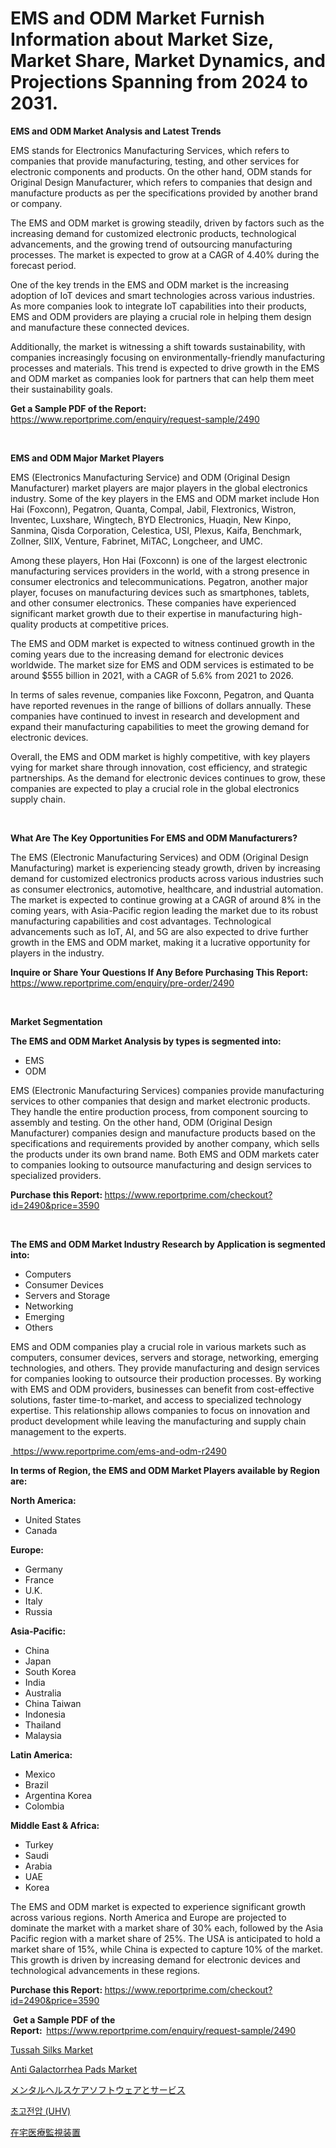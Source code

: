 <p><h1>EMS and ODM Market Furnish Information about Market Size, Market Share, Market Dynamics, and Projections Spanning from 2024 to 2031.</h1></p><p><strong>EMS and ODM Market Analysis and Latest Trends</strong></p>
<p><p>EMS stands for Electronics Manufacturing Services, which refers to companies that provide manufacturing, testing, and other services for electronic components and products. On the other hand, ODM stands for Original Design Manufacturer, which refers to companies that design and manufacture products as per the specifications provided by another brand or company.</p><p>The EMS and ODM market is growing steadily, driven by factors such as the increasing demand for customized electronic products, technological advancements, and the growing trend of outsourcing manufacturing processes. The market is expected to grow at a CAGR of 4.40% during the forecast period.</p><p>One of the key trends in the EMS and ODM market is the increasing adoption of IoT devices and smart technologies across various industries. As more companies look to integrate IoT capabilities into their products, EMS and ODM providers are playing a crucial role in helping them design and manufacture these connected devices.</p><p>Additionally, the market is witnessing a shift towards sustainability, with companies increasingly focusing on environmentally-friendly manufacturing processes and materials. This trend is expected to drive growth in the EMS and ODM market as companies look for partners that can help them meet their sustainability goals.</p></p>
<p><strong>Get a Sample PDF of the Report:&nbsp;</strong> <a href="https://www.reportprime.com/enquiry/request-sample/2490">https://www.reportprime.com/enquiry/request-sample/2490</a></p>
<p>&nbsp;</p>
<p><strong>EMS and ODM Major Market Players</strong></p>
<p><p>EMS (Electronics Manufacturing Service) and ODM (Original Design Manufacturer) market players are major players in the global electronics industry. Some of the key players in the EMS and ODM market include Hon Hai (Foxconn), Pegatron, Quanta, Compal, Jabil, Flextronics, Wistron, Inventec, Luxshare, Wingtech, BYD Electronics, Huaqin, New Kinpo, Sanmina, Qisda Corporation, Celestica, USI, Plexus, Kaifa, Benchmark, Zollner, SIIX, Venture, Fabrinet, MiTAC, Longcheer, and UMC.</p><p>Among these players, Hon Hai (Foxconn) is one of the largest electronic manufacturing services providers in the world, with a strong presence in consumer electronics and telecommunications. Pegatron, another major player, focuses on manufacturing devices such as smartphones, tablets, and other consumer electronics. These companies have experienced significant market growth due to their expertise in manufacturing high-quality products at competitive prices.</p><p>The EMS and ODM market is expected to witness continued growth in the coming years due to the increasing demand for electronic devices worldwide. The market size for EMS and ODM services is estimated to be around $555 billion in 2021, with a CAGR of 5.6% from 2021 to 2026.</p><p>In terms of sales revenue, companies like Foxconn, Pegatron, and Quanta have reported revenues in the range of billions of dollars annually. These companies have continued to invest in research and development and expand their manufacturing capabilities to meet the growing demand for electronic devices.</p><p>Overall, the EMS and ODM market is highly competitive, with key players vying for market share through innovation, cost efficiency, and strategic partnerships. As the demand for electronic devices continues to grow, these companies are expected to play a crucial role in the global electronics supply chain.</p></p>
<p>&nbsp;</p>
<p><strong>What Are The Key Opportunities For EMS and ODM Manufacturers?</strong></p>
<p><p>The EMS (Electronic Manufacturing Services) and ODM (Original Design Manufacturing) market is experiencing steady growth, driven by increasing demand for customized electronics products across various industries such as consumer electronics, automotive, healthcare, and industrial automation. The market is expected to continue growing at a CAGR of around 8% in the coming years, with Asia-Pacific region leading the market due to its robust manufacturing capabilities and cost advantages. Technological advancements such as IoT, AI, and 5G are also expected to drive further growth in the EMS and ODM market, making it a lucrative opportunity for players in the industry.</p></p>
<p><strong>Inquire or Share Your Questions If Any Before Purchasing This Report:</strong> <a href="https://www.reportprime.com/enquiry/pre-order/2490">https://www.reportprime.com/enquiry/pre-order/2490</a></p>
<p>&nbsp;</p>
<p><strong>Market Segmentation</strong></p>
<p><strong>The EMS and ODM Market Analysis by types is segmented into:</strong></p>
<p><ul><li>EMS</li><li>ODM</li></ul></p>
<p><p>EMS (Electronic Manufacturing Services) companies provide manufacturing services to other companies that design and market electronic products. They handle the entire production process, from component sourcing to assembly and testing. On the other hand, ODM (Original Design Manufacturer) companies design and manufacture products based on the specifications and requirements provided by another company, which sells the products under its own brand name. Both EMS and ODM markets cater to companies looking to outsource manufacturing and design services to specialized providers.</p></p>
<p><strong>Purchase this Report:&nbsp;</strong><a href="https://www.reportprime.com/checkout?id=2490&price=3590">https://www.reportprime.com/checkout?id=2490&price=3590</a></p>
<p>&nbsp;</p>
<p><strong>The EMS and ODM Market Industry Research by Application is segmented into:</strong></p>
<p><ul><li>Computers</li><li>Consumer Devices</li><li>Servers and Storage</li><li>Networking</li><li>Emerging</li><li>Others</li></ul></p>
<p><p>EMS and ODM companies play a crucial role in various markets such as computers, consumer devices, servers and storage, networking, emerging technologies, and others. They provide manufacturing and design services for companies looking to outsource their production processes. By working with EMS and ODM providers, businesses can benefit from cost-effective solutions, faster time-to-market, and access to specialized technology expertise. This relationship allows companies to focus on innovation and product development while leaving the manufacturing and supply chain management to the experts.</p></p>
<p><a href="https://www.reportprime.com/ems-and-odm-r2490">&nbsp;https://www.reportprime.com/ems-and-odm-r2490</a></p>
<p><strong>In terms of Region, the EMS and ODM Market Players available by Region are:</strong></p>
<p>
    <p> <strong> North America: </strong>
        <ul>
            <li>United States</li>
            <li>Canada</li>
        </ul>
        </p> 
    <p> <strong> Europe: </strong>
        <ul>
            <li>Germany</li>
            <li>France</li>
            <li>U.K.</li>
            <li>Italy</li>
            <li>Russia</li>
        </ul>
        </p> 
    <p> <strong> Asia-Pacific: </strong>
        <ul>
            <li>China</li>
            <li>Japan</li>
            <li>South Korea</li>
            <li>India</li>
            <li>Australia</li>
            <li>China Taiwan</li>
            <li>Indonesia</li>
            <li>Thailand</li>
            <li>Malaysia</li>
        </ul>
        </p> 
    <p> <strong> Latin America: </strong>
        <ul>
            <li>Mexico</li>
            <li>Brazil</li>
            <li>Argentina Korea</li>
            <li>Colombia</li>
        </ul>
        </p> 
    <p> <strong> Middle East & Africa: </strong>
        <ul>
            <li>Turkey</li>
            <li>Saudi</li>
            <li>Arabia</li>
            <li>UAE</li>
            <li>Korea</li>
        </ul>
    </p>
    </p>
<p><p>The EMS and ODM market is expected to experience significant growth across various regions. North America and Europe are projected to dominate the market with a market share of 30% each, followed by the Asia Pacific region with a market share of 25%. The USA is anticipated to hold a market share of 15%, while China is expected to capture 10% of the market. This growth is driven by increasing demand for electronic devices and technological advancements in these regions.</p></p>
<p><strong>Purchase this Report: </strong><a href="https://www.reportprime.com/checkout?id=2490&price=3590">https://www.reportprime.com/checkout?id=2490&price=3590</a></p>
<p>&nbsp;<strong>Get a Sample PDF of the Report:&nbsp;&nbsp;</strong><a href="https://www.reportprime.com/enquiry/request-sample/2490">https://www.reportprime.com/enquiry/request-sample/2490</a></p>
<p><strong></strong></p>
<p><p><a href="https://issuu.com/reportprime-2/docs/tussah-silks-market-size-2030.pptx_c5795bacfc4797">Tussah Silks Market</a></p><p><a href="https://issuu.com/reportprime-2/docs/anti-galactorrhea-pads-market-size-_0d7478e621af63">Anti Galactorrhea Pads Market</a></p><p><a href="https://github.com/klon646/Market-Research-Report-List-3/blob/main/711680082809.md">メンタルヘルスケアソフトウェアとサービス</a></p><p><a href="https://github.com/tasfiyaj85/Market-Research-Report-List-2/blob/main/4516900102970.md">초고전압 (UHV)</a></p><p><a href="https://github.com/Alenaieme/Market-Research-Report-List-3/blob/main/133793382810.md">在宅医療監視装置</a></p></p>